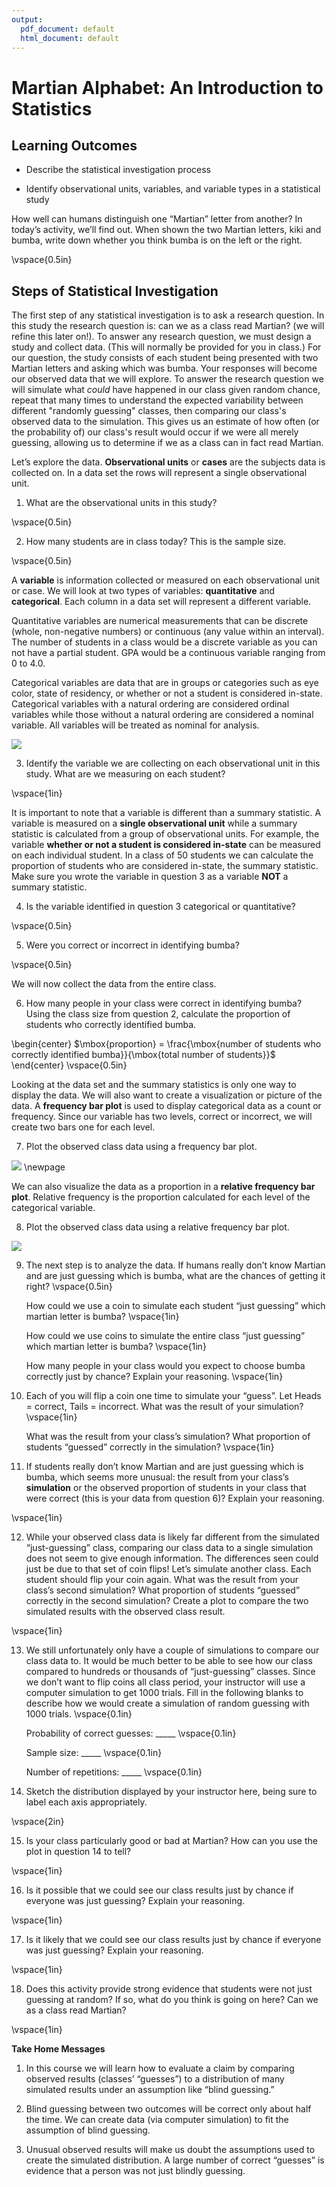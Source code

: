 ```yaml
---
output:
  pdf_document: default
  html_document: default
---
```

# Martian Alphabet: An Introduction to Statistics



## Learning Outcomes

* Describe the statistical investigation process

* Identify observational units, variables, and variable types in a statistical study

How well can humans distinguish one “Martian” letter from another? In today’s activity, we’ll find out. When shown the two Martian letters, kiki and bumba, write down whether you think bumba is on the left or the right.

\vspace{0.5in}

## Steps of Statistical Investigation

The first step of any statistical investigation is to ask a research question.  In this study the research question is: can we as a class read Martian? (we will refine this later on!).  To answer any research question, we must design a study and collect data. (This will normally be provided for you in class.)  For our question, the study consists of each student being presented with two Martian letters and asking which was bumba.  Your responses will become our observed data that we will explore.  To answer the research question we will simulate what *could* have happened in our class given random chance, repeat that many times to understand the expected variability between different "randomly guessing" classes, then comparing our class's observed data to the simulation.  This gives us an estimate of how often (or the probability of) our class's result would occur if we were all merely guessing, allowing us to determine if we as a class can in fact read Martian.

Let’s explore the data.
**Observational units** or **cases** are the subjects data is collected on. In a data set the rows will represent a single observational unit.  

1.  What are the observational units in this study?

\vspace{0.5in}

2.  How many students are in class today? This is the sample size.

\vspace{0.5in}

A **variable** is information collected or measured on each observational unit or case. We will look at two types of variables: **quantitative** and **categorical**.  Each column in a data set will represent a different variable. 

Quantitative variables are numerical measurements that can be discrete (whole, non-negative numbers) or continuous (any value within an interval).  The number of students in a class would be a discrete variable as you can not have a partial student.  GPA would be a continuous variable ranging from 0 to 4.0. 

Categorical variables are data that are in groups or categories such as eye color, state of residency, or whether or not a student is considered in-state. Categorical variables with a natural ordering are considered ordinal variables while those without a natural ordering are considered a nominal variable.  All variables will be treated as nominal for analysis.

![](images/variables.png)

3. Identify the variable we are collecting on each observational unit in this study.  What are we measuring on each student?

\vspace{1in}

It is important to note that a variable is different than a summary statistic. A variable is measured on a **single observational unit** while a summary statistic is calculated from a group of observational units.  For example, the variable **whether or not a student is considered in-state** can be measured on each individual student.  In a class of 50 students we can calculate the proportion of students who are considered in-state, the summary statistic.  Make sure you wrote the variable in question 3 as a variable **NOT** a summary statistic. 

4. Is the variable identified in question 3 categorical or quantitative?

\vspace{0.5in}

5.	Were you correct or incorrect in identifying bumba?

\vspace{0.5in}

We will now collect the data from the entire class.

6.	How many people in your class were correct in identifying bumba?  Using the class size from question 2, calculate the proportion of students who correctly identified bumba.  

\begin{center}
$\mbox{proportion} = \frac{\mbox{number of students who correctly identified bumba}}{\mbox{total number of students}}$
\end{center}
\vspace{0.5in}

Looking at the data set and the summary statistics is only one way to display the data.  We will also want to create a visualization or picture of the data. A **frequency bar plot** is used to display categorical data as a count or frequency. Since our variable has two levels, correct or incorrect, we will create two bars one for each level.

7. Plot the observed class data using a frequency bar plot. 

![](images/barplot_martian.png)
\newpage 

We can also visualize the data as a proportion in a **relative frequency bar plot**.  Relative frequency is the proportion calculated for each level of the categorical variable. 

8. Plot the observed class data using a relative frequency bar plot.

![](images/relative_barplot_martian.png)

9.	The next step is to analyze the data.  If humans really don’t know Martian and are just guessing which is bumba, what are the chances of getting it right? 
\vspace{0.5in}

    How could we use a coin to simulate each student “just guessing” which martian letter is bumba? 
\vspace{1in}

    How could we use coins to simulate the entire class “just guessing” which martian letter is bumba? 
\vspace{1in}

    How many people in your class would you expect to choose bumba correctly just by chance?  Explain your reasoning.
\vspace{1in}

10.	Each of you will flip a coin one time to simulate your “guess”.  Let Heads = correct, Tails = incorrect.  What was the result of your simulation? \vspace{1in}

    What was the result from your class’s simulation?  What proportion of students “guessed” correctly in the simulation?
\vspace{1in}

11. If students really don’t know Martian and are just guessing which is bumba, which seems more unusual: the result from your class’s **simulation** or the observed proportion of students in your class that were correct (this is your data from question 6)?  Explain your reasoning.

\vspace{1in}

12.	While your observed class data is likely far different from the simulated “just-guessing” class, comparing our class data to a single simulation does not seem to give enough information.  The differences seen could just be due to that set of coin flips!  Let’s simulate another class.  Each student should flip your coin again.  What was the result from your class’s second simulation?  What proportion of students “guessed” correctly in the second simulation?  Create a plot to compare the two simulated results with the observed class result.

\vspace{1in}


13.	We still unfortunately only have a couple of simulations to compare our class data to.  It would be much better to be able to see how our class compared to hundreds or thousands of “just-guessing” classes.  Since we don’t want to flip coins all class period, your instructor will use a computer simulation to get 1000 trials. Fill in the following blanks to describe how we would create a simulation of random guessing with 1000 trials.
\vspace{0.1in}

    Probability of correct guesses: _____
\vspace{0.1in}
    
    Sample size: _____
\vspace{0.1in}

    Number of repetitions: _____
\vspace{0.1in}

14.  Sketch the distribution displayed by your instructor here, being sure to label each axis appropriately. 

\vspace{2in}

15. Is your class particularly good or bad at Martian?  How can you use the plot in question 14 to tell? 

\vspace{1in}


16.	Is it possible that we could see our class results just by chance if everyone was just guessing?  Explain your reasoning.

\vspace{1in}

17.	Is it likely that we could see our class results just by chance if everyone was just guessing?  Explain your reasoning.

\vspace{1in}

18.	Does this activity provide strong evidence that students were not just guessing at random? If so, what do you think is going on here?  Can we as a class read Martian?  

\vspace{1in}

**Take Home Messages**

1.	In this course we will learn how to evaluate a claim by comparing observed results (classes’ “guesses”) to a distribution of many simulated results under an assumption like “blind guessing.”

2.	Blind guessing between two outcomes will be correct only about half the time. We can create data (via computer simulation) to fit the assumption of blind guessing.

3.	Unusual observed results will make us doubt the assumptions used to create the simulated distribution. A large number of correct “guesses” is evidence that a person was not just blindly guessing.





